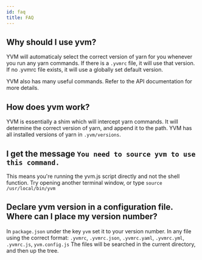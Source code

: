 ```yaml
---
id: faq
title: FAQ
---
```


## Why should I use yvm?
YVM will automaticaly select the correct version of yarn for you whenever you run any yarn commands. If there is a `.yvmrc` file, it will use that version. If no .yvmrc file exists, it will use a globally set default version. 

YVM also has many useful commands. Refer to the API documentation for more details.


## How does yvm work?
YVM is essentially a shim which will intercept yarn commands. It will determine the correct version of yarn, and append it to the path.
YVM has all installed versions of yarn in `.yvm/versions`.


## I get the message `You need to source yvm to use this command.`
This means you're running the yvm.js script directly and not the shell function.
Try opening another terminal window, or type `source /usr/local/bin/yvm`


## Declare yvm version in a configuration file. Where can I place my version number?
In `package.json` under the key `yvm` set it to your version number.
In any file using the correct format: `.yvmrc`, `.yvmrc.json`, `.yvmrc.yaml`, `.yvmrc.yml`, `.yvmrc.js`, `yvm.config.js`
The files will be searched in the current directory, and then up the tree.
